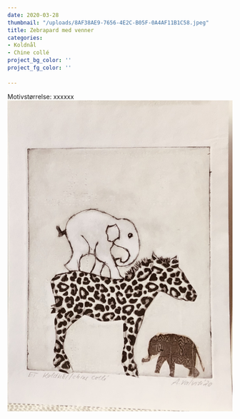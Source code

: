 ```yaml
---
date: 2020-03-28
thumbnail: "/uploads/8AF38AE9-7656-4E2C-B05F-0A4AF11B1C58.jpeg"
title: Zebrapard med venner
categories:
- Koldnål
- Chine collé
project_bg_color: ''
project_fg_color: ''

---
```

Motivstørrelse: xxxxxx![](/uploads/8AF38AE9-7656-4E2C-B05F-0A4AF11B1C58.jpeg)